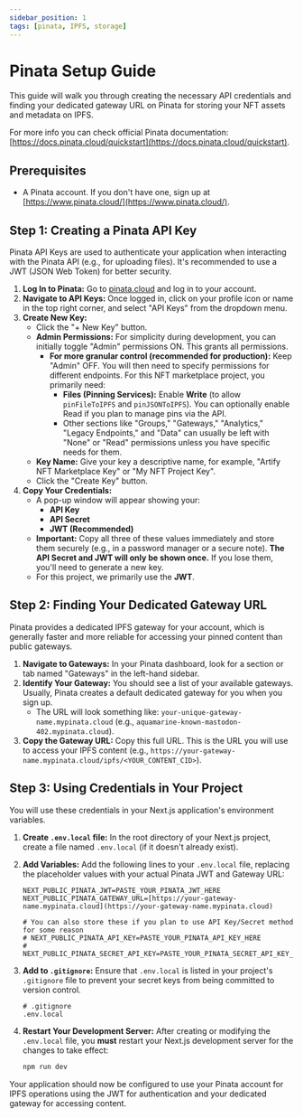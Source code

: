```yaml
---
sidebar_position: 1
tags: [pinata, IPFS, storage]
---
```


# Pinata Setup Guide

This guide will walk you through creating the necessary API credentials and finding your dedicated gateway URL on Pinata for storing your NFT assets and metadata on IPFS.

For more info you can check official Pinata documentation: [https://docs.pinata.cloud/quickstart](https://docs.pinata.cloud/quickstart).

## Prerequisites

* A Pinata account. If you don't have one, sign up at [https://www.pinata.cloud/](https://www.pinata.cloud/).

## Step 1: Creating a Pinata API Key

Pinata API Keys are used to authenticate your application when interacting with the Pinata API (e.g., for uploading files). It's recommended to use a JWT (JSON Web Token) for better security.

1.  **Log In to Pinata:** Go to [pinata.cloud](https://www.pinata.cloud/) and log in to your account.
2.  **Navigate to API Keys:** Once logged in, click on your profile icon or name in the top right corner, and select "API Keys" from the dropdown menu.
3.  **Create New Key:**
    * Click the "+ New Key" button.
    * **Admin Permissions:** For simplicity during development, you can initially toggle "Admin" permissions ON. This grants all permissions.
        * **For more granular control (recommended for production):** Keep "Admin" OFF. You will then need to specify permissions for different endpoints. For this NFT marketplace project, you primarily need:
            * **Files (Pinning Services):** Enable **Write** (to allow `pinFileToIPFS` and `pinJSONToIPFS`). You can optionally enable Read if you plan to manage pins via the API.
            * Other sections like "Groups," "Gateways," "Analytics," "Legacy Endpoints," and "Data" can usually be left with "None" or "Read" permissions unless you have specific needs for them.
    * **Key Name:** Give your key a descriptive name, for example, "Artify NFT Marketplace Key" or "My NFT Project Key".
    * Click the "Create Key" button.
4.  **Copy Your Credentials:**
    * A pop-up window will appear showing your:
        * **API Key**
        * **API Secret**
        * **JWT (Recommended)**
    * **Important:** Copy all three of these values immediately and store them securely (e.g., in a password manager or a secure note). **The API Secret and JWT will only be shown once.** If you lose them, you'll need to generate a new key.
    * For this project, we primarily use the **JWT**.

## Step 2: Finding Your Dedicated Gateway URL

Pinata provides a dedicated IPFS gateway for your account, which is generally faster and more reliable for accessing your pinned content than public gateways.

1.  **Navigate to Gateways:** In your Pinata dashboard, look for a section or tab named "Gateways" in the left-hand sidebar.
2.  **Identify Your Gateway:** You should see a list of your available gateways. Usually, Pinata creates a default dedicated gateway for you when you sign up.
    * The URL will look something like: `your-unique-gateway-name.mypinata.cloud` (e.g., `aquamarine-known-mastodon-402.mypinata.cloud`).
3.  **Copy the Gateway URL:** Copy this full URL. This is the URL you will use to access your IPFS content (e.g., `https://your-gateway-name.mypinata.cloud/ipfs/<YOUR_CONTENT_CID>`).

## Step 3: Using Credentials in Your Project

You will use these credentials in your Next.js application's environment variables.

1.  **Create `.env.local` file:** In the root directory of your Next.js project, create a file named `.env.local` (if it doesn't already exist).
2.  **Add Variables:** Add the following lines to your `.env.local` file, replacing the placeholder values with your actual Pinata JWT and Gateway URL:

    ```env
    NEXT_PUBLIC_PINATA_JWT=PASTE_YOUR_PINATA_JWT_HERE
    NEXT_PUBLIC_PINATA_GATEWAY_URL=[https://your-gateway-name.mypinata.cloud](https://your-gateway-name.mypinata.cloud)

    # You can also store these if you plan to use API Key/Secret method for some reason
    # NEXT_PUBLIC_PINATA_API_KEY=PASTE_YOUR_PINATA_API_KEY_HERE
    # NEXT_PUBLIC_PINATA_SECRET_API_KEY=PASTE_YOUR_PINATA_SECRET_API_KEY_HERE
    ```

3.  **Add to `.gitignore`:** Ensure that `.env.local` is listed in your project's `.gitignore` file to prevent your secret keys from being committed to version control.
    ```
    # .gitignore
    .env.local
    ```
4.  **Restart Your Development Server:** After creating or modifying the `.env.local` file, you **must** restart your Next.js development server for the changes to take effect:
    ```bash
    npm run dev
    ```

Your application should now be configured to use your Pinata account for IPFS operations using the JWT for authentication and your dedicated gateway for accessing content.